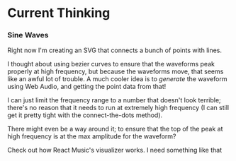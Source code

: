 # Current Thinking

### Sine Waves

Right now I'm creating an SVG that connects a bunch of points with lines.

I thought about using bezier curves to ensure that the waveforms peak properly
at high frequency, but because the waveforms move, that seems like an awful lot
of trouble. A much cooler idea is to _generate_ the waveform using Web Audio,
and getting the point data from that!

I can just limit the frequency range to a number that doesn't look terrible;
there's no reason that it needs to run at extremely high frequency (I can still
get it pretty tight with the connect-the-dots method).

There might even be a way around it; to ensure that the top of the peak at high
frequency is at the max amplitude for the waveform?

Check out how React Music's visualizer works. I need something like that
